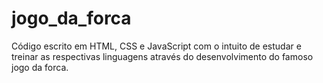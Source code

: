 # jogo_da_forca
Código escrito em HTML, CSS e JavaScript com o intuito de estudar e treinar as respectivas linguagens através do desenvolvimento do famoso jogo da forca.

